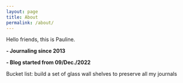 ```yaml
---
layout: page
title: About
permalink: /about/
---
```


Hello friends, this is Pauline.

**- Journaling since 2013**

**- Blog started from 09/Dec./2022**

Bucket list: build a set of glass wall shelves to preserve all my journals

